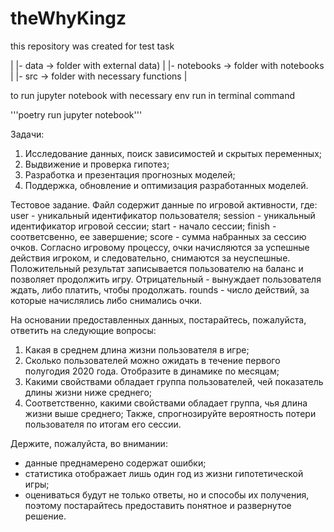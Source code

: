# theWhyKingz

this repository was created for test task

|
|- data        -> folder with external data)
|
|- notebooks   -> folder with notebooks
|
|- src         -> folder with necessary functions
|

to run jupyter notebook with necessary env run in terminal command

'''poetry run jupyter notebook'''

Задачи:
1. Исследование данных, поиск зависимостей и скрытых переменных;
2. Выдвижение и проверка гипотез;
3. Разработка и презентация прогнозных моделей;
4. Поддержка, обновление и оптимизация разработанных моделей.


Тестовое задание.
Файл содержит данные по игровой активности, где:
user - уникальный идентификатор пользователя;
session - уникальный идентификатор игровой сессии;
start - начало сессии;
finish - соответсвенно, ее завершение;
score - сумма набранных за сессию очков. Согласно игровому процессу, очки начисляются за успешные действия игроком, и следовательно, снимаются за неуспешные.
	Положительный результат записывается пользователю на баланс и позволяет продолжить игру. Отрицательный - вынуждает пользователя ждать, либо платить, чтобы продолжать.
rounds - число действий, за которые начислялись либо снимались очки.

На основании предоставленных данных, постарайтесь, пожалуйста, ответить на следующие вопросы:
1. Какая в среднем длина жизни пользователя в игре;
2. Сколько пользователей можно ожидать в течение первого полугодия 2020 года. Отобразите в динамике по месяцам;
3. Какими свойствами обладает группа пользователей, чей показатель длины жизни ниже среднего;
4. Соответственно, какими свойствами обладает группа, чья длина жизни выше среднего;
Также, спрогнозируйте вероятность потери пользователя по итогам его сессии.

Держите, пожалуйста, во внимании:
 - данные преднамерено содержат ошибки;
 - статистика отображает лишь один год из жизни гипотетической игры;
 - оцениваться будут не только ответы, но и способы их получения, поэтому постарайтесь предоставить понятное и развернутое решение.


